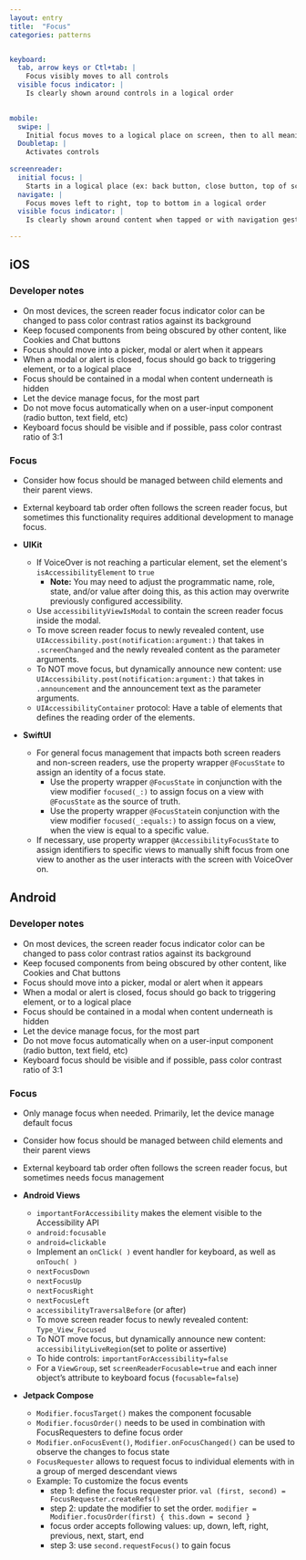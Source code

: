 ```yaml
---
layout: entry
title:  "Focus" 
categories: patterns


keyboard:
  tab, arrow keys or Ctl+tab: |
    Focus visibly moves to all controls
  visible focus indicator: |
    Is clearly shown around controls in a logical order

          
mobile:
  swipe: |
    Initial focus moves to a logical place on screen, then to all meaningful images, text and controls
  Doubletap: |
    Activates controls
    
screenreader: 
  initial focus: |
    Starts in a logical place (ex: back button, close button, top of screen)
  navigate: |
    Focus moves left to right, top to bottom in a logical order
  visible focus indicator: |
    Is clearly shown around content when tapped or with navigation gestures

---
```


## iOS

### Developer notes
- On most devices, the screen reader focus indicator color can be changed to pass color contrast ratios against its background
- Keep focused components from being obscured by other content, like Cookies and Chat buttons
- Focus should move into a picker, modal or alert when it appears
- When a modal or alert is closed, focus should go back to triggering element, or to a logical place
- Focus should be contained in a modal when content underneath is hidden
- Let the device manage focus, for the most part
- Do not move focus automatically when on a user-input component (radio button, text field, etc)
- Keyboard focus should be visible and if possible, pass color contrast ratio of 3:1
  
  

### Focus
- Consider how focus should be managed between child elements and their parent views.
- External keyboard tab order often follows the screen reader focus, but sometimes this functionality requires additional development to manage focus.

- **UIKit**
  - If VoiceOver is not reaching a particular element, set the element's `isAccessibilityElement` to `true`
    - **Note:** You may need to adjust the programmatic name, role, state, and/or value after doing this, as this action may overwrite previously configured accessibility.
  - Use `accessibilityViewIsModal` to contain the screen reader focus inside the modal.
  - To move screen reader focus to newly revealed content, use `UIAccessibility.post(notification:argument:)` that takes in `.screenChanged` and the newly revealed content as the parameter arguments.
  - To NOT move focus, but dynamically announce new content: use `UIAccessibility.post(notification:argument:)` that takes in `.announcement` and the announcement text as the parameter arguments.
  - `UIAccessibilityContainer` protocol: Have a table of elements that defines the reading order of the elements. 

- **SwiftUI**
  - For general focus management that impacts both screen readers and non-screen readers, use the property wrapper `@FocusState` to assign an identity of a focus state.
    - Use the property wrapper `@FocusState` in conjunction with the view modifier `focused(_:)` to assign focus on a view with `@FocusState` as the source of truth.
    - Use the property wrapper `@FocusState`in conjunction with the view modifier `focused(_:equals:)` to assign focus on a view, when the view is equal to a specific value.
  - If necessary, use property wrapper `@AccessibilityFocusState` to assign identifiers to specific views to manually shift focus from one view to another as the user interacts with the screen with VoiceOver on.


## Android

### Developer notes
- On most devices, the screen reader focus indicator color can be changed to pass color contrast ratios against its background
- Keep focused components from being obscured by other content, like Cookies and Chat buttons
- Focus should move into a picker, modal or alert when it appears
- When a modal or alert is closed, focus should go back to triggering element, or to a logical place
- Focus should be contained in a modal when content underneath is hidden
- Let the device manage focus, for the most part
- Do not move focus automatically when on a user-input component (radio button, text field, etc)
- Keyboard focus should be visible and if possible, pass color contrast ratio of 3:1

### Focus
- Only manage focus when needed. Primarily, let the device manage default focus
- Consider how focus should be managed between child elements and their parent views
- External keyboard tab order often follows the screen reader focus, but sometimes needs focus management

- **Android Views**
  - `importantForAccessibility` makes the element visible to the Accessibility API
  - `android:focusable`
  - `android=clickable`
  - Implement an `onClick( )` event handler for keyboard, as well as `onTouch( )`
  - `nextFocusDown`
  - `nextFocusUp`
  - `nextFocusRight`
  - `nextFocusLeft`
  - `accessibilityTraversalBefore` (or after)
  - To move screen reader focus to newly revealed content: `Type_View_Focused`
  - To NOT move focus, but dynamically announce new content: `accessibilityLiveRegion`(set to polite or assertive)
  - To hide controls: `importantForAccessibility=false`
  - For a `ViewGroup`, set `screenReaderFocusable=true` and each inner object’s attribute to keyboard focus (`focusable=false`)

- **Jetpack Compose**
  - `Modifier.focusTarget()` makes the component focusable
  - `Modifier.focusOrder()` needs to be used in combination with FocusRequesters to define focus order
  - `Modifier.onFocusEvent()`, `Modifier.onFocusChanged()` can be used to observe the changes to focus state
  - `FocusRequester` allows to request focus to individual elements with in a group of merged descendant views
  - Example: To customize the focus events
    - step 1: define the focus requester prior. `val (first, second) = FocusRequester.createRefs()`
    - step 2: update the modifier to set the order. `modifier = Modifier.focusOrder(first) { this.down = second }`
    - focus order accepts following values: up, down, left, right, previous, next, start, end
    - step 3: use `second.requestFocus()` to gain focus
